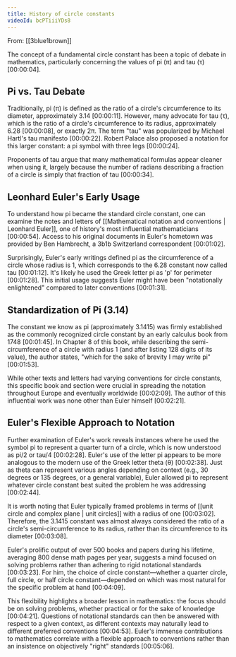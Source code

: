 ```yaml
---
title: History of circle constants
videoId: bcPTiiiYDs8
---
```


From: [[3blue1brown]] <br/> 

The concept of a fundamental circle constant has been a topic of debate in mathematics, particularly concerning the values of pi (π) and tau (τ) <a class="yt-timestamp" data-t="00:00:04">[00:00:04]</a>.

## Pi vs. Tau Debate

Traditionally, pi (π) is defined as the ratio of a circle's circumference to its diameter, approximately 3.14 <a class="yt-timestamp" data-t="00:00:11">[00:00:11]</a>. However, many advocate for tau (τ), which is the ratio of a circle's circumference to its radius, approximately 6.28 <a class="yt-timestamp" data-t="00:00:08">[00:00:08]</a>, or exactly 2π. The term "tau" was popularized by Michael Hartl's tau manifesto <a class="yt-timestamp" data-t="00:00:22">[00:00:22]</a>. Robert Palace also proposed a notation for this larger constant: a pi symbol with three legs <a class="yt-timestamp" data-t="00:00:24">[00:00:24]</a>.

Proponents of tau argue that many mathematical formulas appear cleaner when using it, largely because the number of radians describing a fraction of a circle is simply that fraction of tau <a class="yt-timestamp" data-t="00:00:34">[00:00:34]</a>.

## Leonhard Euler's Early Usage

To understand how pi became the standard circle constant, one can examine the notes and letters of [[Mathematical notation and conventions | Leonhard Euler]], one of history's most influential mathematicians <a class="yt-timestamp" data-t="00:00:54">[00:00:54]</a>. Access to his original documents in Euler's hometown was provided by Ben Hambrecht, a 3b1b Switzerland correspondent <a class="yt-timestamp" data-t="00:01:02">[00:01:02]</a>.

Surprisingly, Euler's early writings defined pi as the circumference of a circle whose radius is 1, which corresponds to the 6.28 constant now called tau <a class="yt-timestamp" data-t="00:01:12">[00:01:12]</a>. It's likely he used the Greek letter pi as 'p' for perimeter <a class="yt-timestamp" data-t="00:01:28">[00:01:28]</a>. This initial usage suggests Euler might have been "notationally enlightened" compared to later conventions <a class="yt-timestamp" data-t="00:01:31">[00:01:31]</a>.

## Standardization of Pi (3.14)

The constant we know as pi (approximately 3.1415) was firmly established as the commonly recognized circle constant by an early calculus book from 1748 <a class="yt-timestamp" data-t="00:01:45">[00:01:45]</a>. In Chapter 8 of this book, while describing the semi-circumference of a circle with radius 1 (and after listing 128 digits of its value), the author states, "which for the sake of brevity I may write pi" <a class="yt-timestamp" data-t="00:01:53">[00:01:53]</a>.

While other texts and letters had varying conventions for circle constants, this specific book and section were crucial in spreading the notation throughout Europe and eventually worldwide <a class="yt-timestamp" data-t="00:02:09">[00:02:09]</a>. The author of this influential work was none other than Euler himself <a class="yt-timestamp" data-t="00:02:21">[00:02:21]</a>.

## Euler's Flexible Approach to Notation

Further examination of Euler's work reveals instances where he used the symbol pi to represent a quarter turn of a circle, which is now understood as pi/2 or tau/4 <a class="yt-timestamp" data-t="00:02:28">[00:02:28]</a>. Euler's use of the letter pi appears to be more analogous to the modern use of the Greek letter theta (θ) <a class="yt-timestamp" data-t="00:02:38">[00:02:38]</a>. Just as theta can represent various angles depending on context (e.g., 30 degrees or 135 degrees, or a general variable), Euler allowed pi to represent whatever circle constant best suited the problem he was addressing <a class="yt-timestamp" data-t="00:02:44">[00:02:44]</a>.

It is worth noting that Euler typically framed problems in terms of [[unit circle and complex plane | unit circles]] with a radius of one <a class="yt-timestamp" data-t="00:03:02">[00:03:02]</a>. Therefore, the 3.1415 constant was almost always considered the ratio of a circle's semi-circumference to its radius, rather than its circumference to its diameter <a class="yt-timestamp" data-t="00:03:08">[00:03:08]</a>.

Euler's prolific output of over 500 books and papers during his lifetime, averaging 800 dense math pages per year, suggests a mind focused on solving problems rather than adhering to rigid notational standards <a class="yt-timestamp" data-t="00:03:23">[00:03:23]</a>. For him, the choice of circle constant—whether a quarter circle, full circle, or half circle constant—depended on which was most natural for the specific problem at hand <a class="yt-timestamp" data-t="00:04:09">[00:04:09]</a>.

This flexibility highlights a broader lesson in mathematics: the focus should be on solving problems, whether practical or for the sake of knowledge <a class="yt-timestamp" data-t="00:04:21">[00:04:21]</a>. Questions of notational standards can then be answered with respect to a given context, as different contexts may naturally lead to different preferred conventions <a class="yt-timestamp" data-t="00:04:53">[00:04:53]</a>. Euler's immense contributions to mathematics correlate with a flexible approach to conventions rather than an insistence on objectively "right" standards <a class="yt-timestamp" data-t="00:05:06">[00:05:06]</a>.